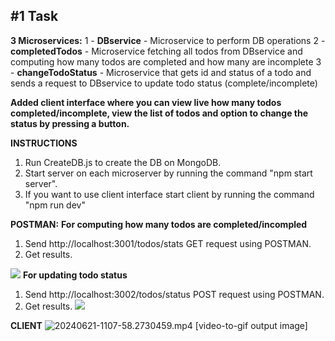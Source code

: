 
## **#1 Task**

**3 Microservices:**
1 - **DBservice** - Microservice to perform DB operations
2 - **completedTodos** - Microservice fetching all todos from DBservice and computing how many todos are completed and how many are incomplete
3 - **changeTodoStatus** - Microservice that gets id and status of a todo and sends a request to DBservice to update todo status (complete/incomplete)

**Added client interface where you can view live how many todos completed/incomplete, view the list of todos and option to change the status by pressing a button.**

**INSTRUCTIONS**
1. Run CreateDB.js to create the DB on MongoDB.
2. Start server on each microserver by running the command "npm start server".
3. If you want to use client interface start client by running the command "npm run dev"

**POSTMAN:**
**For computing how many todos are completed/incompled**

 1. Send http://localhost:3001/todos/stats GET request using POSTMAN.
 2.  Get results.

![](https://i.imgur.com/IhOmHS0.png)
**For updating todo status**
1. Send http://localhost:3002/todos/status POST request using POSTMAN.
2. Get results.
![](https://i.imgur.com/GjItw06.png)

**CLIENT**
![20240621-1107-58.2730459.mp4 [video-to-gif output image]](https://s7.ezgif.com/tmp/ezgif-7-ec85f5866e.gif)
